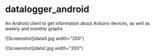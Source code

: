 # datalogger_android
An Android client to get information about Arduino devices, as well as weekly and monthly graphs


![Screenshot](data0.jpg width="200")

![Screenshot](data1.jpg width="200")
